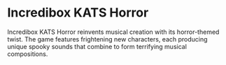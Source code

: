 # Incredibox KATS Horror
Incredibox KATS Horror reinvents musical creation with its horror-themed twist. The game features frightening new characters, each producing unique spooky sounds that combine to form terrifying musical compositions.
